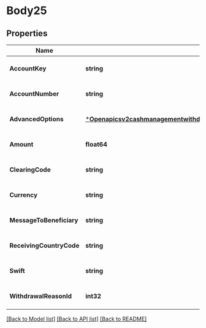 # Body25

## Properties
Name | Type | Description | Notes
------------ | ------------- | ------------- | -------------
**AccountKey** | **string** |  | [optional] [default to null]
**AccountNumber** | **string** |  | [optional] [default to null]
**AdvancedOptions** | [***Openapicsv2cashmanagementwithdrawalsWithdrawIBanSwiftAdvancedOptions**](openapicsv2cashmanagementwithdrawalsWithdrawIBanSwift_AdvancedOptions.md) |  | [optional] [default to null]
**Amount** | **float64** |  | [optional] [default to null]
**ClearingCode** | **string** |  | [optional] [default to null]
**Currency** | **string** |  | [optional] [default to null]
**MessageToBeneficiary** | **string** |  | [optional] [default to null]
**ReceivingCountryCode** | **string** |  | [optional] [default to null]
**Swift** | **string** |  | [optional] [default to null]
**WithdrawalReasonId** | **int32** |  | [optional] [default to null]

[[Back to Model list]](../README.md#documentation-for-models) [[Back to API list]](../README.md#documentation-for-api-endpoints) [[Back to README]](../README.md)

